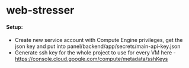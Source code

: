 # web-stresser  


#### Setup:  
- Create new service account with Compute Engine privileges, get the json key and put into panel/backend/app/secrets/main-api-key.json  
- Generate ssh key for the whole project to use for every VM here \- https://console.cloud.google.com/compute/metadata/sshKeys  

